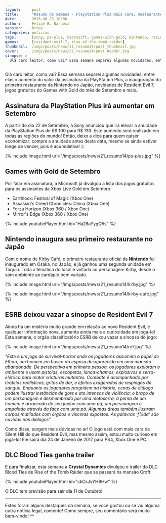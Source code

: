 ```yaml
---
layout:     post
title:      "Resumo da Semana - PlayStation Plus mais cara, Restaurante Nintendo, Games with Gold e mais.."
date:       2016-08-28 18:00
author:     Felipe B. Barbosa
session:    Drops
categories: noticias
tags:       [sony, ps-plus, microsoft, games-with-gold, nintendo, resident-evil, square-enix, tomb-raider]
games:      [resident-evil-7, rise-of-the-tomb-raider]
thumbnail:  /imgs/posts/news/21_resumo14/post_thumbnail.jpg
cover:      /imgs/posts/news/21_resumo14/post_header.jpg
sinopse: >
  Olá caro leitor, como vai? Essa semana separei algumas novidades, entre elas o aumento do valor da assinatura da PlayStation Plus, a inauguração do primeiro restaurante da Nintendo no Japão, novidades de Resident Evil 7, jogos gratuitos do Games with Gold do mês de Setembro e mais..
---
```

Olá caro leitor, como vai? Essa semana separei algumas novidades, entre elas o aumento do valor da assinatura da PlayStation Plus, a inauguração do primeiro restaurante da Nintendo no Japão, novidades de Resident Evil 7, jogos gratuitos do Games with Gold do mês de Setembro e mais..

## Assinatura da PlayStation Plus irá aumentar em Setembro

A partir do dia 22 de Setembro, a Sony anunciou que irá elevar a anuidade da PlayStation Plus de R$ 100 para R$ 130. Este aumento será realizado em todas as regiões do mundo! Então, deixo a dica para quem quiser economizar: compre a anuidade antes desta data, mesmo se ainda estiver longe de vencer, pois é acumulativa! :)

{% include image.html url="/imgs/posts/news/21_resumo14/ps-plus.jpg" %}

## Games with Gold de Setembro

Por falar em assinatura, a Microsoft já divulgou a lista dos jogos gratuitos para os assinantes da Xbox Live Gold em Setembro:

- Earthlock: Festival of Magic (Xbox One)
- Assassin's Creed Chronicles: China (Xbox One)
- Forza Horizon (Xbox 360 / Xbox One)
- Mirror's Edge (Xbox 360 / Xbox One)

{% include youtubePlayer.html id="Ha28aYygQ5s" %}

## Nintendo inaugura seu primeiro restaurante no Japão

Com o nome de [Kirby Café](http://kirbycafe.jp/), o primeiro restaurante oficial da **Nintendo** foi inaugurado em Osaka, no Japão, e já ganhou uma segunda unidade em Tóquio. Toda a temática do local é voltada ao personagem Kirby, desde o som ambiente ao cardápio bem variado.

{% include image.html url="/imgs/posts/news/21_resumo14/kirby.jpg" %}

{% include image.html url="/imgs/posts/news/21_resumo14/kirby-cafe.jpg" %}

## ESRB deixou vazar a sinopse de Resident Evil 7

Ainda há um mistério muito grande em relação ao novo Resident Evil, e qualquer informação nova, aumenta ainda mais a curiosidade em jogá-lo! Esta semana, o orgão classificatório ESRB deixou vazar a sinopse do jogo:

{% include image.html url="/imgs/posts/news/21_resumo14/re7.jpg" %}

*"Este é um jogo de survival-horror onde os jogadores assumem o papel de Ethan, um homem em busca da esposa desaparecida em uma mansão abandonada. De perspectiva em primeira pessoa, os jogadores exploram o ambiente e usam pistolas, escopetas, lança-chamas, explosivos e serra-elétrica para matar criaturas mutantes. Combate é acompanhado por tiroteios realísticos, gritos de dor, e efeitos exagerados de respingos de sangue. Enquanto os jogadores progridem na história, cenas de diálogo podem ilustrar instâncias de gore e ato intensos de violência: o braço de um personagem é desmembrado por uma motoserra; a perna de um homem é arrancada de seu joelho com uma pá; um personagem é empalado através da face com uma pá. Algumas áreas também ilustram corpos mutilados com órgãos e vísceras expostos. As palavras 'f$%a-se'e 'm$%da' são ouvidas nos diálogos"*

Como disse, surgem mais dúvidas no ar! O jogo está com mais cara de Silent Hill do que Resident Evil, mas mesmo assim, estou muito curioso em jogá-lo! Ele sairá dia 24 de Janeiro de 2017 para PS4, Xbox One e PC.

## DLC Blood Ties ganha trailer

E para finalizar, esta semana a **Crystal Dynamics** divulgou o trailer do DLC Blood Ties de Rise of the Tomb Raider que se passará na mansão Croft:

{% include youtubePlayer.html id="ckCsJvYH8Hw" %}

O DLC tem previsão para sair dia 11 de Outubro!

---

Estes foram alguns destaques da semana, se você gostou ou se viu alguma outra notícia legal, comente! Como sempre, seu comentário será muito bem-vindo! ^^
